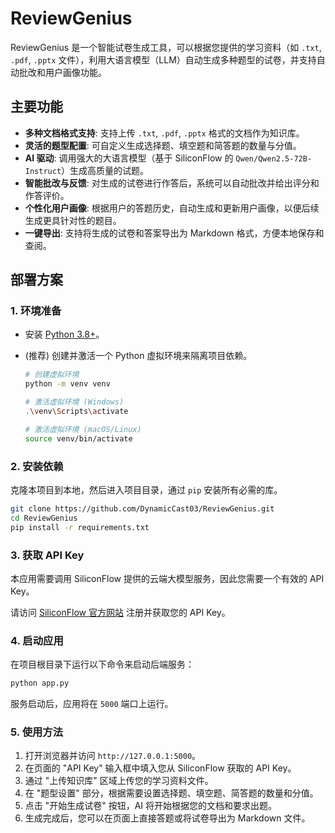 # ReviewGenius

ReviewGenius 是一个智能试卷生成工具，可以根据您提供的学习资料（如 `.txt`, `.pdf`, `.pptx` 文件），利用大语言模型（LLM）自动生成多种题型的试卷，并支持自动批改和用户画像功能。

## 主要功能

- **多种文档格式支持**: 支持上传 `.txt`, `.pdf`, `.pptx` 格式的文档作为知识库。
- **灵活的题型配置**: 可自定义生成选择题、填空题和简答题的数量与分值。
- **AI 驱动**: 调用强大的大语言模型（基于 SiliconFlow 的 `Qwen/Qwen2.5-72B-Instruct`）生成高质量的试题。
- **智能批改与反馈**: 对生成的试卷进行作答后，系统可以自动批改并给出评分和作答评价。
- **个性化用户画像**: 根据用户的答题历史，自动生成和更新用户画像，以便后续生成更具针对性的题目。
- **一键导出**: 支持将生成的试卷和答案导出为 Markdown 格式，方便本地保存和查阅。

## 部署方案

### 1. 环境准备

- 安装 [Python 3.8+](https://www.python.org/downloads/)。
- (推荐) 创建并激活一个 Python 虚拟环境来隔离项目依赖。

  ```bash
  # 创建虚拟环境
  python -m venv venv

  # 激活虚拟环境 (Windows)
  .\venv\Scripts\activate

  # 激活虚拟环境 (macOS/Linux)
  source venv/bin/activate
  ```

### 2. 安装依赖

克隆本项目到本地，然后进入项目目录，通过 `pip` 安装所有必需的库。

```bash
git clone https://github.com/DynamicCast03/ReviewGenius.git
cd ReviewGenius
pip install -r requirements.txt
```

### 3. 获取 API Key

本应用需要调用 SiliconFlow 提供的云端大模型服务，因此您需要一个有效的 API Key。

请访问 [SiliconFlow 官方网站](https://www.siliconflow.cn/) 注册并获取您的 API Key。

### 4. 启动应用

在项目根目录下运行以下命令来启动后端服务：

```bash
python app.py
```

服务启动后，应用将在 `5000` 端口上运行。

### 5. 使用方法

1.  打开浏览器并访问 `http://127.0.0.1:5000`。
2.  在页面的 "API Key" 输入框中填入您从 SiliconFlow 获取的 API Key。
3.  通过 "上传知识库" 区域上传您的学习资料文件。
4.  在 "题型设置" 部分，根据需要设置选择题、填空题、简答题的数量和分值。
5.  点击 "开始生成试卷" 按钮，AI 将开始根据您的文档和要求出题。
6.  生成完成后，您可以在页面上直接答题或将试卷导出为 Markdown 文件。